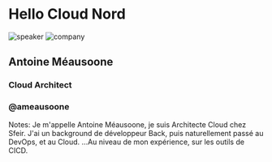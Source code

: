 <!-- .slide: class="speaker-slide" -->

# Hello Cloud Nord 

![speaker](./assets/images/ameausoone.png)
![company](./assets/images/logo_sfeir_bleu_orange.png)

## Antoine Méausoone

### Cloud Architect
<!-- .element: class="icon-rule icon-first" -->

### @ameausoone
<!-- .element: class="icon-twitter icon-second" -->

Notes: Je m'appelle Antoine Méausoone, je suis Architecte Cloud chez Sfeir. J'ai un background de développeur Back, puis naturellement passé au DevOps, et au Cloud. ...Au niveau de mon expérience, sur les outils de CICD. 